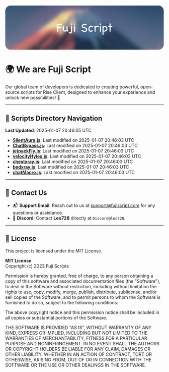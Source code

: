 ![Banner](.github/b.webp)

# 🌍 **We are Fuji Script**

Our global team of developers is dedicated to creating powerful, open-source scripts for Rise Client, designed to enhance your experience and unlock new possibilities! 🌟

---
<!-- SCRIPTS_NAVIGATION_START -->
## 📂 **Scripts Directory Navigation**

**Last Updated**: 2025-01-07 20:46:05 UTC

- **[SilentAura.js](scripts/SilentAura.js)**: Last modified on 2025-01-07 20:46:03 UTC
- **[ChatBypass.js](scripts/ChatBypass.js)**: Last modified on 2025-01-07 20:46:03 UTC
- **[jetpackFly.js](scripts/jetpackFly.js)**: Last modified on 2025-01-07 20:46:03 UTC
- **[velocityHylex.js](scripts/velocityHylex.js)**: Last modified on 2025-01-07 20:46:03 UTC
- **[chestxray.js](scripts/chestxray.js)**: Last modified on 2025-01-07 20:46:03 UTC
- **[bedxray.js](scripts/bedxray.js)**: Last modified on 2025-01-07 20:46:03 UTC
- **[chatMacro.js](scripts/chatMacro.js)**: Last modified on 2025-01-07 20:46:03 UTC

<!-- SCRIPTS_NAVIGATION_END -->

---

## 💬 **Contact Us**  
- 📬 **Support Email**: Reach out to us at [support@fujiscript.com](mailto:support@fujiscript.com) for any questions or assistance.  
- 💬 **Discord**: Contact **Leo728** directly at `Discord@leo728`.

---

## 📜 **License**

This project is licensed under the MIT License.  

**MIT License**  
Copyright (c) 2023 Fuji Scripts  

Permission is hereby granted, free of charge, to any person obtaining a copy of this software and associated documentation files (the "Software"), to deal in the Software without restriction, including without limitation the rights to use, copy, modify, merge, publish, distribute, sublicense, and/or sell copies of the Software, and to permit persons to whom the Software is furnished to do so, subject to the following conditions:  

The above copyright notice and this permission notice shall be included in all copies or substantial portions of the Software.  

THE SOFTWARE IS PROVIDED "AS IS", WITHOUT WARRANTY OF ANY KIND, EXPRESS OR IMPLIED, INCLUDING BUT NOT LIMITED TO THE WARRANTIES OF MERCHANTABILITY, FITNESS FOR A PARTICULAR PURPOSE AND NONINFRINGEMENT. IN NO EVENT SHALL THE AUTHORS OR COPYRIGHT HOLDERS BE LIABLE FOR ANY CLAIM, DAMAGES OR OTHER LIABILITY, WHETHER IN AN ACTION OF CONTRACT, TORT OR OTHERWISE, ARISING FROM, OUT OF OR IN CONNECTION WITH THE SOFTWARE OR THE USE OR OTHER DEALINGS IN THE SOFTWARE.  
